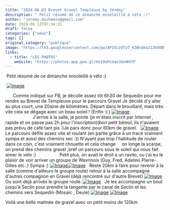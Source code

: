 ```yaml
---
title: "2024.06.03 Brevet Gravel Templeuve by Jérémy"
description: " Petit résumé de ce dimanche ensoleillé à vélo :)"
author: "jeremy.duchemin@gmail.com"
date: 2024-06-12T07:34:21
draft: false
categories: ["news"]
tags: []
original_category: "publique"
image: "https://lh3.googleusercontent.com/pw/AP1GczOTyT_K3Bndma213bd0Bti8hxmySk2ik3yBF18G1wuVhXuE0JUKpxN6bmnjsGSZKcwdCkCC1Aob18Qv_TLKISWdmVs45aU0RncR5dpsHyLv4izoUOFAuQyMUGBMM4tl0nRYfao7lxkSmGWWNR1MruVzJQ=w599-h786-s-no-gm?authuser=0"
links:
  - title: "LES PHOTOS"
    website: "https://photos.app.goo.gl/Ho19oPsVqe3UoHHY9"
---
```


&nbsp;Petit résumé de ce dimanche ensoleillé à vélo&nbsp;:)

<!--more-->

&nbsp;[![Image](https://lh3.googleusercontent.com/pw/AP1GczOTyT_K3Bndma213bd0Bti8hxmySk2ik3yBF18G1wuVhXuE0JUKpxN6bmnjsGSZKcwdCkCC1Aob18Qv_TLKISWdmVs45aU0RncR5dpsHyLv4izoUOFAuQyMUGBMM4tl0nRYfao7lxkSmGWWNR1MruVzJQ=w599-h786-s-no-gm?authuser=0)](https://lh3.googleusercontent.com/pw/AP1GczOTyT_K3Bndma213bd0Bti8hxmySk2ik3yBF18G1wuVhXuE0JUKpxN6bmnjsGSZKcwdCkCC1Aob18Qv_TLKISWdmVs45aU0RncR5dpsHyLv4izoUOFAuQyMUGBMM4tl0nRYfao7lxkSmGWWNR1MruVzJQ=w599-h786-s-no-gm?authuser=0)

&nbsp;
&nbsp;
&nbsp;
Comme indiqué sur FB, je décolle assez tôt&nbsp;6h30 de Sequedin pour me rendre au Brevet de Templeuve pour le parcours Gravel
Je décidé d'y aller au plus court, une 20aine de kilomètres. Départ dans le brouillard, mais très vite cela se dégage avec un beau soleil ! (Enfin :) )
[![Image](https://lh3.googleusercontent.com/pw/AP1GczOi5DuRGx6w8WIzZHmGM7OLxEyAJBNx_66IBzKD7f7zXJU41FeGdzYPqcu9wszpKLbOHSagf8LiUR0z_vyuX8XkNZPoCjKDYV7mRvwRiul9NjAIWCiAp08DPEZ7rK6CmGpRczHvOsEv8NtuVJyVh5ybtQ=w1669-h860-s-no-gm?authuser=0)](https://lh3.googleusercontent.com/pw/AP1GczOi5DuRGx6w8WIzZHmGM7OLxEyAJBNx_66IBzKD7f7zXJU41FeGdzYPqcu9wszpKLbOHSagf8LiUR0z_vyuX8XkNZPoCjKDYV7mRvwRiul9NjAIWCiAp08DPEZ7rK6CmGpRczHvOsEv8NtuVJyVh5ybtQ=w1669-h860-s-no-gm?authuser=0)
&nbsp;
&nbsp;
&nbsp;
&nbsp;
&nbsp;
&nbsp;
&nbsp;
&nbsp;
&nbsp;
&nbsp;
&nbsp;
&nbsp;
&nbsp;
&nbsp;
&nbsp;
&nbsp;
&nbsp;
&nbsp;
&nbsp;
&nbsp;
&nbsp;
&nbsp;
&nbsp;
&nbsp;
&nbsp;
J'arrive à la salle, je pointe (je m'étais inscrit par Internet , rapide et on passe pas 2h pour l'inscription)(bon petit bémol, ils n'avaient pas prévu de café tant pis :)Je pars donc pour 60km de gravel.
&nbsp;
[![Image](https://lh3.googleusercontent.com/pw/AP1GczNlGKzQ436jIwHGwUnL6TKmRXcBYxt3H6mkB_w40unlshXwNwAerdZmMu_Oj-mqBwImxM88pvqy0RXGEuYAX-nRV4-2v2oQrGAJXM_F757geIz4pC2Lx3blcY1dN5eziLrNgX4AbEmqCUs2rJ6t2WHIYg=w1433-h945-s-no-gm?authuser=0)](https://lh3.googleusercontent.com/pw/AP1GczNlGKzQ436jIwHGwUnL6TKmRXcBYxt3H6mkB_w40unlshXwNwAerdZmMu_Oj-mqBwImxM88pvqy0RXGEuYAX-nRV4-2v2oQrGAJXM_F757geIz4pC2Lx3blcY1dN5eziLrNgX4AbEmqCUs2rJ6t2WHIYg=w1433-h945-s-no-gm?authuser=0)
&nbsp;
&nbsp;
Le parcours défile assez vite et roulant (en partie grâce à&nbsp;un tracé vraiment sympa et aussi des chemins sec :))
N'ayant pas trop l'habitude de rouler dans ce coin, c'est vraiment chouette et cela change
&nbsp;
&nbsp;
on longe la scarpe, on prend des chemins gravel ,bref un parcours sous le soleil qui nous fait aimer le vélo :)
&nbsp;
&nbsp;
&nbsp;
&nbsp;
&nbsp;
&nbsp;
&nbsp;
&nbsp;
&nbsp;
Petit plus, on avait le droit a un ravito, ou j'ai eu le plaisir de voir arriver un groupe de Wavrinois (Guy, Fred, Adelino PIerre-Gilles etc..)
Sympa :)
[![Image](https://lh3.googleusercontent.com/pw/AP1GczOuhFNWp_eEul-x-4DDco3Lkv1y3E05RSmizv5t0L-_2pmQP90AkGFPj7ZclE7NSU7Bwyq20r8DnNKCZcYnWr1fcqsfAbkcoPWIs6CWfXmAnRYlcl_qpGD8GJfJmckDfIbPS1G_I32Hsqxz74qb-YtriA=w1303-h750-s-no-gm?authuser=0)](https://lh3.googleusercontent.com/pw/AP1GczOuhFNWp_eEul-x-4DDco3Lkv1y3E05RSmizv5t0L-_2pmQP90AkGFPj7ZclE7NSU7Bwyq20r8DnNKCZcYnWr1fcqsfAbkcoPWIs6CWfXmAnRYlcl_qpGD8GJfJmckDfIbPS1G_I32Hsqxz74qb-YtriA=w1303-h750-s-no-gm?authuser=0)[![Image](https://lh3.googleusercontent.com/pw/AP1GczMkqDzPckDhxsYZNDTt2-nBsamvhiabAc5TwWG3HAemSfjc07l_X-7FU1VRIVZbzDJxiONZQ0MSjEwCUm9-3IUBB_1WQ5Wz6U_9sWnUJVehVd-nuvgWTKb3OwlgLFg-mWIMIEQ_MextNRwynHUGzB9WUw=w1387-h882-s-no-gm?authuser=0)](https://lh3.googleusercontent.com/pw/AP1GczMkqDzPckDhxsYZNDTt2-nBsamvhiabAc5TwWG3HAemSfjc07l_X-7FU1VRIVZbzDJxiONZQ0MSjEwCUm9-3IUBB_1WQ5Wz6U_9sWnUJVehVd-nuvgWTKb3OwlgLFg-mWIMIEQ_MextNRwynHUGzB9WUw=w1387-h882-s-no-gm?authuser=0)
&nbsp;
Reste 20km à faire pour revenir à la salle (comme d'ailleurs le groupe route)
retour à la salle accompagné d'autres compagnon en Gravel (déjà rencontré sur d'autre Brevet)
[![Image](https://lh3.googleusercontent.com/pw/AP1GczM_IUis0j8v_Kv8NXJmKNuAtuSMT3MFef0OKiJknfVTlQOmu0QPtDge_qdbPBg9_cfXT5lnD_j1eMvI2mTFhLZn-p-rltwtHajZWp7Yl7covT8ElALcFbKqjZzEMeCL4w3538RLX_zBCQGLka-V5bI0IA=w957-h539-s-no-gm?authuser=0)](https://lh3.googleusercontent.com/pw/AP1GczM_IUis0j8v_Kv8NXJmKNuAtuSMT3MFef0OKiJknfVTlQOmu0QPtDge_qdbPBg9_cfXT5lnD_j1eMvI2mTFhLZn-p-rltwtHajZWp7Yl7covT8ElALcFbKqjZzEMeCL4w3538RLX_zBCQGLka-V5bI0IA=w957-h539-s-no-gm?authuser=0)
Ou sont déjà&nbsp;arrivés le groupe route.
[![Image](https://lh3.googleusercontent.com/pw/AP1GczP-WyitMVBkdB13fNdi2MBVl3LY7sl3Pu1C0CLf4EEZXHnrfSAaqLmK370sBTjwfIyE16xio_2QMG-_qicuBYCS8Kc8rV7MsqqDHG01dQNpk3GsVOkPz9pxpEacHLA-HdKrrkowT0UH9mI7sfJ31MB33A=w1678-h917-s-no-gm?authuser=0)](https://lh3.googleusercontent.com/pw/AP1GczP-WyitMVBkdB13fNdi2MBVl3LY7sl3Pu1C0CLf4EEZXHnrfSAaqLmK370sBTjwfIyE16xio_2QMG-_qicuBYCS8Kc8rV7MsqqDHG01dQNpk3GsVOkPz9pxpEacHLA-HdKrrkowT0UH9mI7sfJ31MB33A=w1678-h917-s-no-gm?authuser=0)
&nbsp;
Je les accompagne un bout jusqu'à Seclin pour prendre la tangente par le canal de Seclin et les chemins vers Sequedin (Mosaic , Deule)
[![Image](https://lh3.googleusercontent.com/pw/AP1GczPSe9kFRdHz5QMnrIC1mDi1v6Ou-mOYdJUIeFEu33NDn1Av4AZaveTLS6XSJqf-qgh2DrNPJt9QS1jtqViQeVoIKII6sQBNXwHDCGTe16nErXqH3jbHXBWNXogGzM2sNone0Uud_DpLUplEA0Czlq_OxA=w532-h945-s-no-gm?authuser=0)](https://lh3.googleusercontent.com/pw/AP1GczPSe9kFRdHz5QMnrIC1mDi1v6Ou-mOYdJUIeFEu33NDn1Av4AZaveTLS6XSJqf-qgh2DrNPJt9QS1jtqViQeVoIKII6sQBNXwHDCGTe16nErXqH3jbHXBWNXogGzM2sNone0Uud_DpLUplEA0Czlq_OxA=w532-h945-s-no-gm?authuser=0)
[![Image](https://lh3.googleusercontent.com/pw/AP1GczPvkRQdrXtmQZUstgTmhWq9x9mQpTlbe6Sg6YHG4oXstSLXSshcXFwBwvvdrX85MdZJ_Q0rG8zPfpJsXfSaIB_vHd6YweWKDfkjz7DWrXAQuOyaymarMq24XpmAaX_9UWEe0LsZgNdLaX6ZlEhq3_XPMA=w1008-h567-s-no-gm?authuser=0)](https://lh3.googleusercontent.com/pw/AP1GczPvkRQdrXtmQZUstgTmhWq9x9mQpTlbe6Sg6YHG4oXstSLXSshcXFwBwvvdrX85MdZJ_Q0rG8zPfpJsXfSaIB_vHd6YweWKDfkjz7DWrXAQuOyaymarMq24XpmAaX_9UWEe0LsZgNdLaX6ZlEhq3_XPMA=w1008-h567-s-no-gm?authuser=0)

Voilà une belle matinée de gravel avec un petit moins de 120km